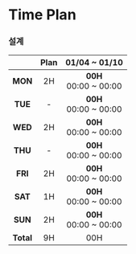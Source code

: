 # Time Plan

### 설계

| | Plan | 01/04 ~ 01/10 |
|:-:|:-:|:-:|
| **MON** | 2H | **00H**<br/>00:00 ~ 00:00 |
| **TUE** | - | **00H**<br/>00:00 ~ 00:00 |
| **WED** | 2H | **00H**<br/>00:00 ~ 00:00 |
| **THU** | - | **00H**<br/>00:00 ~ 00:00 |
| **FRI** | 2H | **00H**<br/>00:00 ~ 00:00 |
| **SAT** | 1H | **00H**<br/>00:00 ~ 00:00 |
| **SUN** | 2H | **00H**<br/>00:00 ~ 00:00 |
| **Total** | 9H | 00H |
